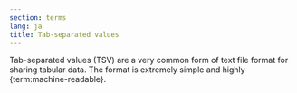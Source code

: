 ```yaml
---
section: terms
lang: ja
title: Tab-separated values
---
```


Tab-separated values (TSV) are a very common form of text file format for sharing tabular data. The format is extremely simple and highly {term:machine-readable}.
